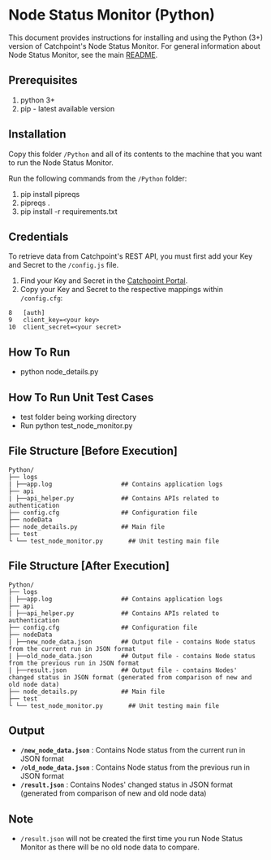 Node Status Monitor (Python)
===================

This document provides instructions for installing and using the Python (3+) version of Catchpoint's Node Status Monitor. For general information about Node Status Monitor, see the main [README](https://github.com/Schultztw/Community-Scripts/blob/June2021_NodeStatusMonitor/Node%20Status%20Monitor/README.md).

Prerequisites
-------------------------------

1. python 3+
2. pip - latest available version

Installation
------------

Copy this folder `/Python` and all of its contents to the machine that you want to run the Node Status Monitor.

Run the following commands from the `/Python` folder:

1. pip install pipreqs
2. pipreqs .
3. pip install -r requirements.txt

Credentials 
-----------

To retrieve data from Catchpoint's REST API, you must first add your Key and Secret to the `/config.js` file.

1. Find your Key and Secret in the [Catchpoint Portal](https://portal.catchpoint.com/ui/Content/Administration/ApiDetail.aspx).
2. Copy your Key and Secret to the respective mappings within `/config.cfg`:

```
8   [auth]
9   client_key=<your key>
10  client_secret=<your secret>
```

How To Run
-----------

* python node_details.py

How To Run Unit Test Cases
--------------------------
* test folder being working directory
* Run python test_node_monitor.py

File Structure [Before Execution]
-----------------------------------

```
Python/
├── logs
| ├──app.log                   ## Contains application logs
├── api
| ├──api_helper.py             ## Contains APIs related to authentication
├── config.cfg                 ## Configuration file
├── nodeData
├── node_details.py            ## Main file
├── test
└ └── test_node_monitor.py       ## Unit testing main file
```

File Structure [After Execution]
----------------------------------

```
Python/
├── logs
| ├──app.log                   ## Contains application logs
├── api
| ├──api_helper.py             ## Contains APIs related to authentication
├── config.cfg                 ## Configuration file
├── nodeData
| ├──new_node_data.json        ## Output file - contains Node status from the current run in JSON format
| ├──old_node_data.json        ## Output file - contains Node status from the previous run in JSON format
| ├──result.json               ## Output file - contains Nodes' changed status in JSON format (generated from comparison of new and old node data)
├── node_details.py            ## Main file
├── test
└ └── test_node_monitor.py       ## Unit testing main file
```


Output
-------

* **`/new_node_data.json`**    : Contains Node status from the current run in JSON format
* **`/old_node_data.json`**    : Contains Node status from the previous run in JSON format
* **`/result.json`**           : Contains Nodes' changed status in JSON format (generated from comparison of new and old node data)

Note
-----
* `/result.json` will not be created the first time you run Node Status Monitor as there will be no old node data to compare.

